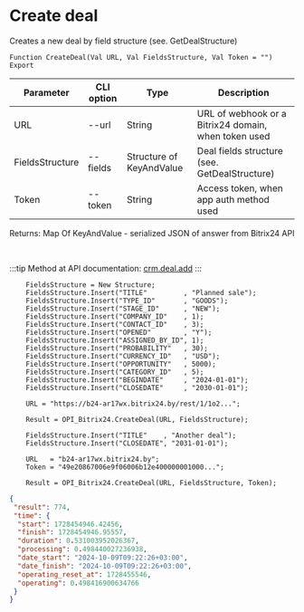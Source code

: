 ﻿---
sidebar_position: 1
---

# Create deal
 Creates a new deal by field structure (see. GetDealStructure)



`Function CreateDeal(Val URL, Val FieldsStructure, Val Token = "") Export`

  | Parameter | CLI option | Type | Description |
  |-|-|-|-|
  | URL | --url | String | URL of webhook or a Bitrix24 domain, when token used |
  | FieldsStructure | --fields | Structure of KeyAndValue | Deal fields structure (see. GetDealStructure) |
  | Token | --token | String | Access token, when app auth method used |

  
  Returns:  Map Of KeyAndValue - serialized JSON of answer from Bitrix24 API

<br/>

:::tip
Method at API documentation: [crm.deal.add](https://dev.1c-bitrix.ru/rest_help/crm/cdeals/crm_deal_add.php)
:::
<br/>


```bsl title="Code example"
    FieldsStructure = New Structure;
    FieldsStructure.Insert("TITLE"         , "Planned sale");
    FieldsStructure.Insert("TYPE_ID"       , "GOODS");
    FieldsStructure.Insert("STAGE_ID"      , "NEW");
    FieldsStructure.Insert("COMPANY_ID"    , 1);
    FieldsStructure.Insert("CONTACT_ID"    , 3);
    FieldsStructure.Insert("OPENED"        , "Y");
    FieldsStructure.Insert("ASSIGNED_BY_ID", 1);
    FieldsStructure.Insert("PROBABILITY"   , 30);
    FieldsStructure.Insert("CURRENCY_ID"   , "USD");
    FieldsStructure.Insert("OPPORTUNITY"   , 5000);
    FieldsStructure.Insert("CATEGORY_ID"   , 5);
    FieldsStructure.Insert("BEGINDATE"     , "2024-01-01");
    FieldsStructure.Insert("CLOSEDATE"     , "2030-01-01");

    URL = "https://b24-ar17wx.bitrix24.by/rest/1/1o2...";

    Result = OPI_Bitrix24.CreateDeal(URL, FieldsStructure);

    FieldsStructure.Insert("TITLE"    , "Another deal");
    FieldsStructure.Insert("CLOSEDATE", "2031-01-01");

    URL   = "b24-ar17wx.bitrix24.by";
    Token = "49e20867006e9f06006b12e400000001000...";

    Result = OPI_Bitrix24.CreateDeal(URL, FieldsStructure, Token);
```
 



```json title="Result"
{
 "result": 774,
 "time": {
  "start": 1728454946.42456,
  "finish": 1728454946.95557,
  "duration": 0.531003952026367,
  "processing": 0.498440027236938,
  "date_start": "2024-10-09T09:22:26+03:00",
  "date_finish": "2024-10-09T09:22:26+03:00",
  "operating_reset_at": 1728455546,
  "operating": 0.498416900634766
 }
}
```
